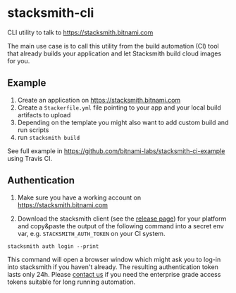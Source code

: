 # stacksmith-cli
CLI utility to talk to https://stacksmith.bitnami.com

The main use case is to call this utility from the build automation (CI) tool that
already builds your application and let Stacksmith build cloud images for you.

## Example

1. Create an application on https://stacksmith.bitnami.com
2. Create a `Stackerfile.yml` file pointing to your app and your local build artifacts to upload
3. Depending on the template you might also want to add custom build and run scripts
4. run `stacksmith build`

See full example in https://github.com/bitnami-labs/stacksmith-ci-example using Travis CI.

## Authentication

1. Make sure you have a working account on https://stacksmith.bitnami.com

2. Download the stacksmith client (see the [release page](https://github.com/bitnami/stacksmith-cli/releases)) for your platform and copy&paste the output of the following command into a secret env var, e.g. `STACKSMITH_AUTH_TOKEN` on your CI system.

```
stacksmith auth login --print
```

This command will open a browser window which might ask you to log-in into stacksmith if you haven't already.
The resulting authentication token lasts only 24h.
Please [contact us](https://bitnami.com/stacksmith#contact) if you need the enterprise grade access tokens suitable for long running automation.
